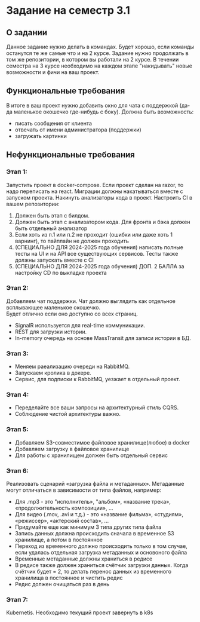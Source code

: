 # Задание на семестр 3.1

## О задании
Данное задание нужно делать в командах. 
Будет хорошо, если команды останутся те же самые что и на 2 курсе. 
Задание нужно продолжать в том же репозитории, в котором вы работали на 2 курсе.
В течении семестра на 3 курсе необходимо на каждом этапе "накидывать" новые возможности и фичи на ваш проект. 

## Функциональные требования
В итоге в ваш проект нужно добавить окно для чата с поддержкой (да-да маленькое окошечко где-нибудь с боку). 
Должна быть возможность:
- писать сообщения от клиента
- отвечать от имени администратора (поддержки)
- загружать картинки

## Нефункциональные требования
### Этап 1:
Запустить проект в docker-compose. 
Если проект сделан на razor, то надо переписать на react.
Миграции должны накатываться вместе с запуском проекта.
Накинуть анализаторы кода в проект.
Настроить CI в вашем репозитории:
1) Должен быть этап с билдом.
2) Должен быть этап с анализатором кода. Для фронта и бэка должен быть отдельный анализатор
3) Если хоть из п.1 или п.2 не проходит (ошибки или даже хоть 1 варнинг), то пайплайн не должен проходить
4) (СПЕЦИАЛЬНО ДЛЯ 2024-2025 года обучения) написать полные тесты на UI и на API все существующих сервисов. Тесты также должны запускать вместе с CI
5) (СПЕЦИАЛЬНО ДЛЯ 2024-2025 года обучения) ДОП. 2 БАЛЛА за настройку CD по выкладке проекта

### Этап 2:
Добавляем чат поддержки. Чат должно выглядить как отдельное всплывающее маленькое окошечко.  
Будет отлично если оно доступно со всех страниц. 
- SignalR используется для real-time коммуникации.
- REST для загрузки истории.
- In-memory очередь на основе MassTransit для записи истории в БД.

### Этап 3:
- Меняем раеализацию очереди на RabbitMQ.
- Запускаем кролика в докере.
- Сервис, для подписки к RabbitMQ, уезжает в отдельный проект.

### Этап 4:
- Переделайте все ваши запросы на архитектурный стиль CQRS. 
- Соблюдение чистой архитектуры важно.

### Этап 5:
- Добавляем S3-совместимое файловое хранилище(любое) в docker
- Добавляем загрузку в файловое хранилище
- Для работы с хранилищем должен быть отдельный сервис

### Этап 6:
Реализовать сценарий «загрузка файла и метаданных». Метаданные могут отличаться в зависимости от типа файлов, например:
- Для .mp3 - это "исполнитель», "альбом», «название трека», «продолжительность композиции», ...
- Для видео (.mov, .avi и т.д.) - это «название фильма», «студиям», «режиссер», «актерский состав», ...
- Придумайте еще как минимум 3 типа других типа файла
- Запись данных должна происходить сначала в временное S3 хранилище, а потом в постоянное
- Переход из временного должно происходить только в том случае, если удалась отдельная загрузка метаданных и основоного файла
- Временные метаданные должны храниться в редисе
- В редисе также должен храниться счётчик загрузки данных. Когда счётчик будет = 2, то делать перенос данных из временного хранилища в постоянное и чистить редис
- Редис должен очищаться раз в день

### Этап 7:
Kubernetis. Необходимо текущий проект завернуть в k8s 


